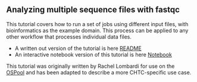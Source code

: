 ## Analyzing multiple sequence files with fastqc

This tutorial covers how to run a set of jobs using different input files, 
with bioinformatics as the example domain. This process can be applied to 
any other workflow that processes individual data files. 

* A written out version of the tutorial is here [README](FastQC_Tutorial.md)
* An interactive notebook version of this tutorial is here [Notebook](FastQC_Tutorial.ipynb)

This tutorial was originally written by Rachel Lombardi for use on the 
[OSPool](https://portal.osg-htc.org/) and has been adapted to describe a more CHTC-specific use case. 